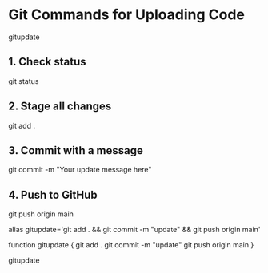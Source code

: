 # Git Commands for Uploading Code

gitupdate


## 1. Check status

git status



## 2. Stage all changes

git add .


## 3. Commit with a message

git commit -m "Your update message here"


## 4. Push to GitHub

git push origin main



alias gitupdate='git add . && git commit -m "update" && git push origin main'


function gitupdate {
  git add .
  git commit -m "update"
  git push origin main
}

gitupdate
